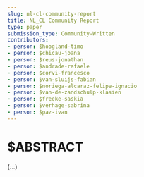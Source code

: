 ```yaml
---
slug: nl-cl-community-report
title: NL_CL Community Report
type: paper
submission_type: Community-Written
contributors:
- person: $hoogland-timo
- person: $chicau-joana
- person: $reus-jonathan
- person: $andrade-rafaele
- person: $corvi-francesco
- person: $van-sluijs-fabian
- person: $noriega-alcaraz-felipe-ignacio
- person: $van-de-zandschulp-klasien
- person: $freeke-saskia
- person: $verhage-sabrina
- person: $paz-ivan
---
```


# $ABSTRACT

(...)
